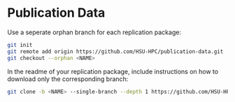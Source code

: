 # Publication Data
Use a seperate orphan branch for each replication package:
```bash
git init
git remote add origin https://github.com/HSU-HPC/publication-data.git
git checkout --orphan <NAME>
```
In the readme of your replication package, include instructions on how to download only the corresponding branch:
```bash
git clone -b <NAME> --single-branch --depth 1 https://github.com/HSU-HPC/publication-data.git
```
